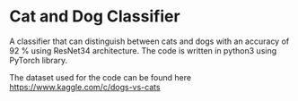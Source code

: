 # Cat and Dog Classifier

A classifier that can distinguish between cats and dogs with an accuracy of 92 % using ResNet34 architecture. The code is written in python3 using PyTorch library.

The dataset used for the code can be found here https://www.kaggle.com/c/dogs-vs-cats
